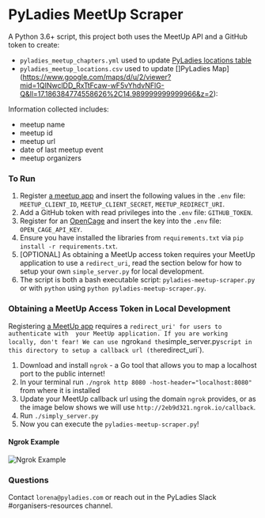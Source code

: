 # PyLadies MeetUp Scraper

A Python 3.6+ script, this project both uses the MeetUp API and a GitHub token to create:

- `pyladies_meetup_chapters.yml` used to update [PyLadies locations table](https://pyladies.com/locations)
- `pyladies_meetup_locations.csv` used to update []PyLadies Map](https://www.google.com/maps/d/u/2/viewer?mid=1QINwclDD_RxTtFcaw-wF5vYhdvNFlG-Q&ll=17.186384774558626%2C14.989999999999966&z=2): 

Information collected includes:

- meetup name
- meetup id
- meetup url
- date of last meetup event
- meetup organizers

### To Run

1. Register [a meetup app](https://secure.meetup.com/meetup_api/oauth_consumers/) and insert the following values in the `.env` file: `MEETUP_CLIENT_ID`, `MEETUP_CLIENT_SECRET`, `MEETUP_REDIRECT_URI`.
2. Add a GitHub token with read privileges into the `.env` file: `GITHUB_TOKEN`.
3. Register for an [OpenCage](https://opencagedata.com/api) and insert the key  into the  `.env` file: `OPEN_CAGE_API_KEY`.
4. Ensure you have installed the libraries from `requirements.txt` via `pip install -r requirements.txt`.
5. [OPTIONAL] As obtaining a MeetUp access token requires your MeetUp application to use a `redirect_uri`, read the section below for how to setup your own `simple_server.py` for local development.
6. The script is both a bash executable script: `pyladies-meetup-scraper.py` or with `python` using `python pyladies-meetup-scraper.py`.

### Obtaining a MeetUp Access Token in Local Development

Registering [a MeetUp app](https://secure.meetup.com/meetup_api/oauth_consumers/) requires a `redirect_uri' for users to authenticate with  your MeetUp application. If you are working locally, don't fear! We can use `ngrok` and the `simple_server.py` script in this directory to setup a callback url (the `redirect_uri`).

1. Download and install `ngrok` - a Go tool that allows you to map a localhost port to the public internet!
2. In your terminal run `./ngrok http 8080 -host-header="localhost:8080"` from where it is installed
3. Update your MeetUp callback url using the domain `ngrok` provides, or as the image below shows we will use `http://2eb9d321.ngrok.io/callback`. 
4. Run `./simply_server.py`
5. Now you can execute the `pyladies-meetup-scraper.py`!

####  Ngrok Example

![Ngrok Example](ngrok-example.png)

### Questions 

Contact `lorena@pyladies.com` or reach out in the PyLadies Slack #organisers-resources channel.